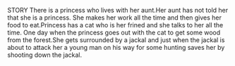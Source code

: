 STORY
There is a princess who lives with her aunt.Her aunt has not told her that she is a princess.
She makes her work all the time and then gives her food to eat.Princess has a cat who is her frined and she talks to her all the time.
One day when the princess goes out with the cat to get some wood from the forest.She gets surrounded by a jackal and just when the jackal is about to attack her a young man on his way for some hunting saves her by shooting down the jackal.
